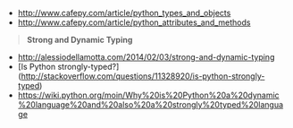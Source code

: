 * http://www.cafepy.com/article/python_types_and_objects 
* http://www.cafepy.com/article/python_attributes_and_methods

> __Strong and Dynamic Typing__

* http://alessiodellamotta.com/2014/02/03/strong-and-dynamic-typing
* [Is Python  strongly-typed?] (http://stackoverflow.com/questions/11328920/is-python-strongly-typed)
* https://wiki.python.org/moin/Why%20is%20Python%20a%20dynamic%20language%20and%20also%20a%20strongly%20typed%20language
